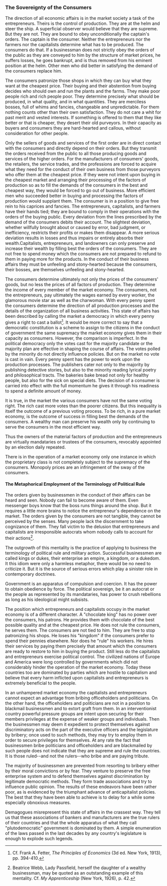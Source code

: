 ### The Sovereignty of the Consumers

The direction of all economic affairs is in the market society a task of the entrepreneurs. Theirs is the control of production. They are at the helm and steer the ship. A superficial observer would believe that they are supreme. But they are not. They are bound to obey unconditionally the captain's orders. The captain is the consumer. Neither the entrepreneurs nor the farmers nor the capitalists determine what has to be produced. The consumers do that. If a businessman does not strictly obey the orders of the public as they are conveyed to him by the structure of market prices, he suffers losses, he goes bankrupt, and is thus removed from his eminent position at the helm. Other men who did better in satisfying the demand of the consumers replace him.

The consumers patronize those shops in which they can buy what they want at the cheapest price. Their buying and their abstention from buying decides who should own and run the plants and the farms. They make poor people rich and rich people poor. They determine precisely what should be produced, in what quality, and in what quantities. They are merciless bosses, full of whims and fancies, changeable and unpredictable. For them nothing counts other than their own satisfaction. They do not care a whit for past merit and vested interests. If something is offered to them that they like better or that is cheaper, they desert their old purveyors. In their capacity as buyers and consumers they are hard-hearted and callous, without consideration for other people.

Only the sellers of goods and services of the first order are in direct contact with the consumers and directly depend on their orders. But they transmit the orders received from the public to all those producing goods and services of the higher orders. For the manufacturers of consumers' goods, the retailers, the service trades, and the professions are forced to acquire what they need for the conduct of their own business from those purveyors who offer them at the cheapest price. If they were not intent upon buying in the cheapest market and arranging their processing of the factors of production so as to fill the demands of the consumers in the best and cheapest way, they would be forced to go out of business. More efficient men who succeeded better in buying and processing the factors of production would supplant them. The consumer is in a position to give free rein to his caprices and fancies. The entrepreneurs, capitalists, and farmers have their hands tied; they are bound to comply in their operations with the orders of the buying public. Every deviation from the lines prescribed by the demand of the consumers debits their account. The slightest deviation, whether willfully brought about or caused by error, bad judgment, or inefficiency, restricts their profits or makes them disappear. A more serious deviation results in losses and thus impairs or entirely absorbs their wealth.Capitalists, entrepreneurs, and landowners can only preserve and increase their wealth by filling best the orders of the consumers. They are not free to spend money which the consumers are not prepared to refund to them in paying more for the products. In the conduct of their business affairs they must be unfeeling and stony-hearted because the consumers, their bosses, are themselves unfeeling and stony-hearted.

The consumers determine ultimately not only the prices of the consumers' goods, but no less the prices of all factors of production. They determine the income of every member of the market economy. The consumers, not the entrepreneurs, pay ultimately the wages earned by every worker, the glamorous movie star as well as the charwoman. With every penny spent the consumers determine the direction of all production processes and the details of the organization of all business activities. This state of affairs has been described by calling the market a democracy in which every penny gives a right to cast a ballot[^12]. It would be more correct to say that a democratic constitution is a scheme to assign to the citizens in the conduct of government the same supremacy the market economy gives them in their capacity as consumers. However, the comparison is imperfect. In the political democracy only the votes cast for the majority candidate or the majority plan are effective in shaping the course of affairs. The votes polled by the minority do not directly influence policies. But on the market no vote is cast in vain. Every penny spent has the power to work upon the production processes. The publishers cater not only to the majority by publishing detective stories, but also to the minority reading lyrical poetry and philosophical tracts. The bakeries bake bread not only for healthy people, but also for the sick on special diets. The decision of a consumer is carried into effect with the full momentum he gives it through his readiness to spend a definite amount of money.

It is true, in the market the various consumers have not the same voting right. The rich cast more votes than the poorer citizens. But this inequality is itself the outcome of a previous voting process. To be rich, in a pure market economy, is the outcome of success in filling best the demands of the consumers. A wealthy man can preserve his wealth only by continuing to serve the consumers in the most efficient way.

Thus the owners of the material factors of production and the entrepreneurs are virtually mandataries or trustees of the consumers, revocably appointed by an election daily repeated.

There is in the operation of a market economy only one instance in which the proprietary class is not completely subject to the supremacy of the consumers. Monopoly prices are an infringement of the sway of the consumers.

#### The Metaphorical Employment of the Terminology of Political Rule

The orders given by businessmen in the conduct of their affairs can be heard and seen. Nobody can fail to become aware of them. Even messenger boys know that the boss runs things around the shop. But it requires a little more brains to notice the entrepreneur's dependence on the market. The orders given by the consumers are not tangible, they cannot be perceived by the senses. Many people lack the discernment to take cognizance of them. They fall victim to the delusion that entrepreneurs and capitalists are irresponsible autocrats whom nobody calls to account for their actions[^13].

The outgrowth of this mentality is the practice of applying to business the terminology of political rule and military action. Successful businessmen are called kings or dukes, their enterprise an empire, a kingdom, or a dukedom. It this idiom were only a harmless metaphor, there would be no need to criticize it. But it is the source of serious errors which play a sinister role in contemporary doctrines.

Government is an apparatus of compulsion and coercion. It has the power to obtain obedience by force. The political sovereign, be it an autocrat or the people as represented by its mandataries, has power to crush rebellions as long as his ideological might subsists.

The position which entrepreneurs and capitalists occupy in the market economy is of a different character. A "chocolate king" has no power over the consumers, his patrons. He provides them with chocolate of the best possible quality and at the cheapest price. He does not rule the consumers, he serves them. The consumers are not tied to him. They are free to stop patronizing his shops. He loses his "kingdom" if the consumers prefer to spend their pennies elsewhere. Nor does he "rule" his workers. He hires their services by paying them precisely that amount which the consumers are ready to restore to him in buying the product. Still less do the capitalists and entrepreneurs exercise political control. The civilized nations of Europe and America were long controlled by governments which did not considerably hinder the operation of the market economy. Today these countries too are dominated by parties which are hostile to capitalism and believe that every harm inflicted upon capitalists and entrepreneurs is extremely beneficial to the people.

In an unhampered market economy the capitalists and entrepreneurs cannot expect an advantage from bribing officeholders and politicians. On the other hand, the officeholders and politicians are not in a position to blackmail businessmen and to extort graft from them. In an interventionist country powerful pressure groups are intent upon securing for their members privileges at the expense of weaker groups and individuals. Then the businessmen may deem it expedient to protect themselves against discriminatory acts on the part of the executive officers and the legislature by bribery; once used to such methods, they may try to employ them in order to secure privileges for themselves. At any rate the fact that businessmen bribe politicians and officeholders and are blackmailed by such people does not indicate that they are supreme and rule the countries. It is those ruled--and not the rulers--who bribe and are paying tribute.

The majority of businessmen are prevented from resorting to bribery either by their moral convictions or by fear. They venture to preserve the free enterprise system and to defend themselves against discrimination by legitimate democratic methods. They form trade associations and try to influence public opinion. The results of these endeavors have been rather poor, as is evidenced by the triumphant advance of anticapitalist policies. The best that they have been able to achieve is to delay for a while some especially obnoxious measures.

Demagogues misrepresent this state of affairs in the crassest way. They tell us that these associations of bankers and manufacturers are the true rulers of their countries and that the whole apparatus of what they call "plutodemocratic" government is dominated by them. A simple enumeration of the laws passed in the last decades by any country's legislature is enough to explode such legends.


[^12]: Cf. Frank A. Fetter, *The Principles of Economics* (3d ed. New York, 1913), pp. 394-410.

[^13]: Beatrice Webb, Lady Passfield, herself the daughter of a wealthy businessman, may be quoted as an outstanding example of this mentality. Cf. *My Apprenticeship* (New York, 1926), p. 42.